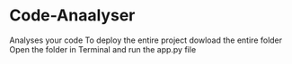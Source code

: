 # Code-Anaalyser
Analyses your code 
To deploy the entire project dowload the entire folder
Open the folder in Terminal and run the app.py file 
